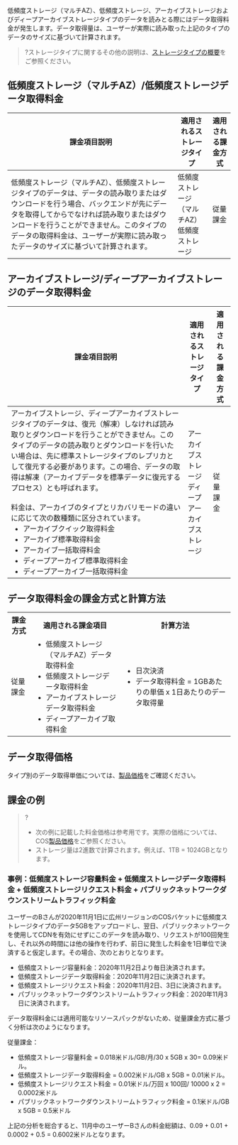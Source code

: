 低頻度ストレージ（マルチAZ）、低頻度ストレージ、アーカイブストレージおよびディープアーカイブストレージタイプのデータを読みとる際にはデータ取得料金が発生します。データ取得量は、ユーザーが実際に読み取った上記のタイプのデータのサイズに基づいて計算されます。

>?ストレージタイプに関するその他の説明は、[ストレージタイプの概要](https://intl.cloud.tencent.com/document/product/436/30925)をご参照ください。
> 


## 低頻度ストレージ（マルチAZ）/低頻度ストレージデータ取得料金

| 課金項目説明       | 適用されるストレージタイプ           | 適用される課金方式               |
| ----------------------- | --------------- |------------------- |
|         低頻度ストレージ（マルチAZ）、低頻度ストレージタイプのデータは、データの読み取りまたはダウンロードを行う場合、バックエンドが先にデータを取得してからでなければ読み取りまたはダウンロードを行うことができません。このタイプのデータの取得料金は、ユーザーが実際に読み取ったデータのサイズに基づいて計算されます。                           |      低頻度ストレージ（マルチAZ）</br>低頻度ストレージ                             |      従量課金     |

## アーカイブストレージ/ディープアーカイブストレージのデータ取得料金

| 課金項目説明       | 適用されるストレージタイプ           | 適用される課金方式               |
| ----------------------- | --------------- |------------------- |
|         アーカイブストレージ、ディープアーカイブストレージタイプのデータは、復元（解凍）しなければ読み取りとダウンロードを行うことができません。このタイプのデータの読み取りとダウンロードを行いたい場合は、先に標準ストレージタイプのレプリカとして復元する必要があります。この場合、データの取得は解凍（アーカイブデータを標準データに復元するプロセス）とも呼ばれます。 </br></br>料金は、アーカイブのタイプとリカバリモードの違いに応じて次の数種類に区分されています。<ul style="margin: 0;"><li>アーカイブクイック取得料金</li><li>アーカイブ標準取得料金</li><li>アーカイブ一括取得料金</li><li>ディープアーカイブ標準取得料金</li><li>ディープアーカイブ一括取得料金</li></ul>          |       アーカイブストレージ</br>ディープアーカイブストレージ                            |      従量課金   |


## データ取得料金の課金方式と計算方法

<table>
   <tr>
      <th>課金方式</td>
      <th>適用される課金項目</td>
      <th>計算方法 </td>
   </tr>
   <tr>
      <td rowspan=1>従量課金</td>
      <td><ul style="margin: 0;"><li>低頻度ストレージ（マルチAZ）データ取得料金</li><li>低頻度ストレージデータ取得料金</li><li>アーカイブストレージデータ取得料金</li><li>ディープアーカイブ取得料金</li></ul></td>
      <td><ul style="margin: 0;"><li>日次決済</li><li>データ取得料金 = 1GBあたりの単価 x 1日あたりのデータ取得量</li></ul></td>
   </tr>
</table>


## データ取得価格

タイプ別のデータ取得単価については、[製品価格](https://buy.intl.cloud.tencent.com/price/cos?lang=en&pg=)をご確認ください。




## 課金の例

>?
> - 次の例に記載した料金価格は参考用です。実際の価格については、COS[製品価格](https://buy.intl.cloud.tencent.com/price/cos?lang=en&pg=)をご参照ください。
> - ストレージ量は2進数で計算されます。例えば、1TB = 1024GBとなります。
> 

### 事例：低頻度ストレージ容量料金 + 低頻度ストレージデータ取得料金 + 低頻度ストレージリクエスト料金 + パブリックネットワークダウンストリームトラフィック料金

ユーザーのBさんが2020年11月1日に広州リージョンのCOSバケットに低頻度ストレージタイプのデータ5GBをアップロードし、翌日、パブリックネットワークを使用してCDNを有効にせずにこのデータを読み取り、リクエストが100回発生し、それ以外の時間には他の操作を行わず、前日に発生した料金を1日単位で決済すると仮定します。その場合、次のとおりとなります。

- 低頻度ストレージ容量料金：2020年11月2日より毎日決済されます。
- 低頻度ストレージデータ取得料金：2020年11月2日に決済されます。
- 低頻度ストレージリクエスト料金：2020年11月2日、3日に決済されます。
- パブリックネットワークダウンストリームトラフィック料金：2020年11月3日に決済されます。

データ取得料金には適用可能なリソースパックがないため、従量課金方式に基づく分析は次のようになります。

従量課金：
 - 低頻度ストレージ容量料金 = 0.018米ドル/GB/月/30 x 5GB x 30= 0.09米ドル。
 - 低頻度ストレージデータ取得料金 = 0.002米ドル/GB x 5GB = 0.01米ドル。
 - 低頻度ストレージリクエスト料金 = 0.01米ドル/万回 x 100回/ 10000 x 2 = 0.0002米ドル
 - パブリックネットワークダウンストリームトラフィック料金 = 0.1米ドル/GB x 5GB = 0.5米ドル

上記の分析を総合すると、11月中のユーザーBさんの料金総額は、0.09 + 0.01 + 0.0002 + 0.5 = 0.6002米ドルとなります。

